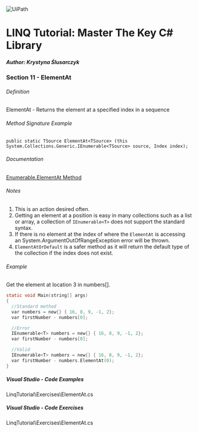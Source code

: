 ![UiPath](https://shonharsh.github.io/curriculum-vitae/Images/GitHub-Banner-CSharp-02.png)

# LINQ Tutorial: Master The Key C# Library

##### Author: Krystyna Ślusarczyk

### Section 11 - ElementAt

###### Definition
ElementAt - Returns the element at a specified index in a sequence

###### Method Signature Example
`public static TSource ElementAt<TSource> (this System.Collections.Generic.IEnumerable<TSource> source, Index index);`

###### Documentation
[Enumerable.ElementAt Method](https://learn.microsoft.com/en-us/dotnet/api/system.linq.enumerable.elementat)

###### Notes
1. This is an action desired often.
2. Getting an element at a position is easy in many collections such as a list or array, a collection of `IEnumerable<T>` does not support the standard syntax.
3. If there is no element at the index of where the `ElementAt` is accessing an System.ArgumentOutOfRangeException error will be thrown.
4. `ElementAtOrDefault` is a safer method as it will return the default type of the collection if the index does not exist.

###### Example
Get the element at location 3 in numbers[].

```c
static void Main(string[] args)
{
  //Standard method
  var numbers = new{} { 16, 8, 9, -1, 2};
  var firstNumber - numbers[0];

  //Error
  IEnumerable<T> numbers = new{} { 16, 8, 9, -1, 2};
  var firstNumber - numbers[0];

  //Valid
  IEnumerable<T> numbers = new{} { 16, 8, 9, -1, 2};
  var firstNumber - numbers.ElementAt(0);
}
```

##### Visual Studio - Code Examples

LinqTutorial\Exercises\ElementAt.cs

##### Visual Studio - Code Exercises

LinqTutorial\Exercises\ElementAt.cs

